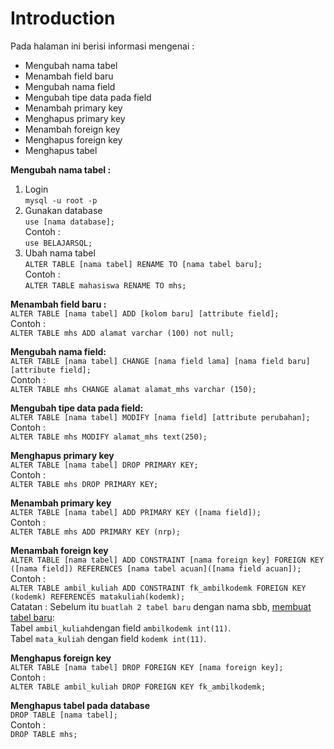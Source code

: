 # Introduction
Pada halaman ini berisi informasi mengenai :
- Mengubah nama tabel
- Menambah field baru
- Mengubah nama field
- Mengubah tipe data pada field
- Menambah primary key
- Menghapus primary key
- Menambah foreign key
- Menghapus foreign key
- Menghapus tabel

**Mengubah nama tabel :**
1. Login\
`mysql -u root -p`
2. Gunakan database\
`use [nama database];`\
Contoh :\
`use BELAJARSQL;`
3. Ubah nama tabel\
`ALTER TABLE [nama tabel] RENAME TO [nama tabel baru];`\
Contoh :\
`ALTER TABLE mahasiswa RENAME TO mhs;`

**Menambah field baru :**\
`ALTER TABLE [nama tabel] ADD [kolom baru] [attribute field];`\
Contoh :\
`ALTER TABLE mhs ADD alamat varchar (100) not null;`

**Mengubah nama field:**\
`ALTER TABLE [nama tabel] CHANGE [nama field lama] [nama field baru] [attribute field];`\
Contoh :\
`ALTER TABLE mhs CHANGE alamat alamat_mhs varchar (150);`

**Mengubah tipe data pada field:**\
`ALTER TABLE [nama tabel] MODIFY [nama field] [attribute perubahan];`\
Contoh :\
`ALTER TABLE mhs MODIFY alamat_mhs text(250);`

**Menghapus primary key**\
`ALTER TABLE [nama tabel] DROP PRIMARY KEY;`\
Contoh :\
`ALTER TABLE mhs DROP PRIMARY KEY;`

**Menambah primary key**\
`ALTER TABLE [nama tabel] ADD PRIMARY KEY ([nama field]);`\
Contoh :\
`ALTER TABLE mhs ADD PRIMARY KEY (nrp);`

**Menambah foreign key**\
`ALTER TABLE [nama tabel] ADD CONSTRAINT [nama foreign key] FOREIGN KEY ([nama field]) REFERENCES [nama tabel acuan]([nama field acuan]);`\
Contoh :\
`ALTER TABLE ambil_kuliah ADD CONSTRAINT fk_ambilkodemk FOREIGN KEY (kodemk) REFERENCES matakuliah(kodemk);`\
Catatan : Sebelum itu `buatlah 2 tabel baru` dengan nama sbb, [membuat tabel baru](https://github.com/helmyandria/Database-Mysql/blob/master/Akses%20MySQL.md):\
Tabel `ambil_kuliah`dengan field `ambilkodemk int(11)`.\
Tabel `mata_kuliah` dengan field `kodemk int(11)`.

**Menghapus foreign key**\
`ALTER TABLE [nama tabel] DROP FOREIGN KEY [nama foreign key];`\
Contoh :\
`ALTER TABLE ambil_kuliah DROP FOREIGN KEY fk_ambilkodemk;`

**Menghapus tabel pada database**\
`DROP TABLE [nama tabel];`\
Contoh :\
`DROP TABLE mhs;`
